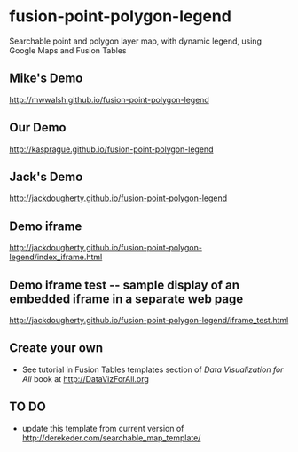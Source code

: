 fusion-point-polygon-legend
===============================

Searchable point and polygon layer map, with dynamic legend, using Google Maps and Fusion Tables

## Mike's Demo
http://mwwalsh.github.io/fusion-point-polygon-legend


## Our Demo
http://kasprague.github.io/fusion-point-polygon-legend

## Jack's Demo
http://jackdougherty.github.io/fusion-point-polygon-legend

## Demo iframe
http://jackdougherty.github.io/fusion-point-polygon-legend/index_iframe.html

## Demo iframe test -- sample display of an embedded iframe in a separate web page
http://jackdougherty.github.io/fusion-point-polygon-legend/iframe_test.html

## Create your own
- See tutorial in Fusion Tables templates section of *Data Visualization for All* book at http://DataVizForAll.org

## TO DO
- update this template from current version of http://derekeder.com/searchable_map_template/
